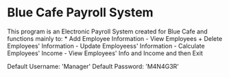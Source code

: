# Blue Cafe Payroll System
This program is an Electronic Payroll System created for Blue Cafe and functions mainly to:
	* Add Employee Information
	- View Employees
	+ Delete Employees' Information
	- Update Employeess' Information
	- Calculate Employees' Income
	- View Employees' Info and Income and then Exit 
	
Default Username: 'Manager'
Default Password: 'M4N4G3R'
